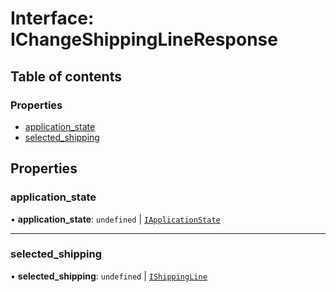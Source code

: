# Interface: IChangeShippingLineResponse

## Table of contents

### Properties

- [application\_state](IChangeShippingLineResponse.md#application_state)
- [selected\_shipping](IChangeShippingLineResponse.md#selected_shipping)

## Properties

### application\_state

• **application\_state**: `undefined` \| [`IApplicationState`](IApplicationState.md)

___

### selected\_shipping

• **selected\_shipping**: `undefined` \| [`IShippingLine`](IShippingLine.md)
